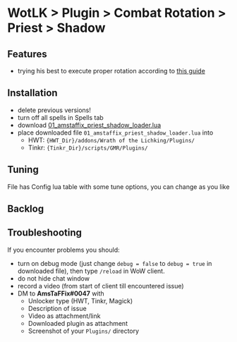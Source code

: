 # WotLK > Plugin > Combat Rotation > Priest > Shadow

## Features
- trying his best to execute proper rotation according to [this guide](https://www.wowhead.com/wotlk/guide/classes/priest/shadow/dps-overview-pve)

## Installation
- delete previous versions!
- turn off all spells in Spells tab
- download [01_amstaffix_priest_shadow_loader.lua](https://raw.githubusercontent.com/Dream-Weaver-GMR-Profiles-Plugins/public/master/plugins/wotlk/combat_rotation/priest/shadow/v1/01_amstaffix_priest_shadow_loader.lua)
- place downloaded file `01_amstaffix_priest_shadow_loader.lua` into
  - HWT: `{HWT_Dir}/addons/Wrath of the Lichking/Plugins/`
  - Tinkr: `{Tinkr_Dir}/scripts/GMR/Plugins/`

## Tuning
File has Config lua table with some tune options, you can change as you like

## Backlog


## Troubleshooting
If you encounter problems you should:
- turn on debug mode (just change `debug = false` to `debug = true` in downloaded file), then type `/reload` in WoW client.
- do not hide chat window
- record a video (from start of client till encountered issue)
- DM to **AmsTaFFix#0047** with
  - Unlocker type (HWT, Tinkr, Magick)
  - Description of issue
  - Video as attachment/link
  - Downloaded plugin as attachment
  - Screenshot of your `Plugins/` directory
